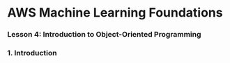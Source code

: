# AWS Machine Learning Foundations 

### Lesson 4: Introduction to Object-Oriented Programming 

### 1. Introduction






